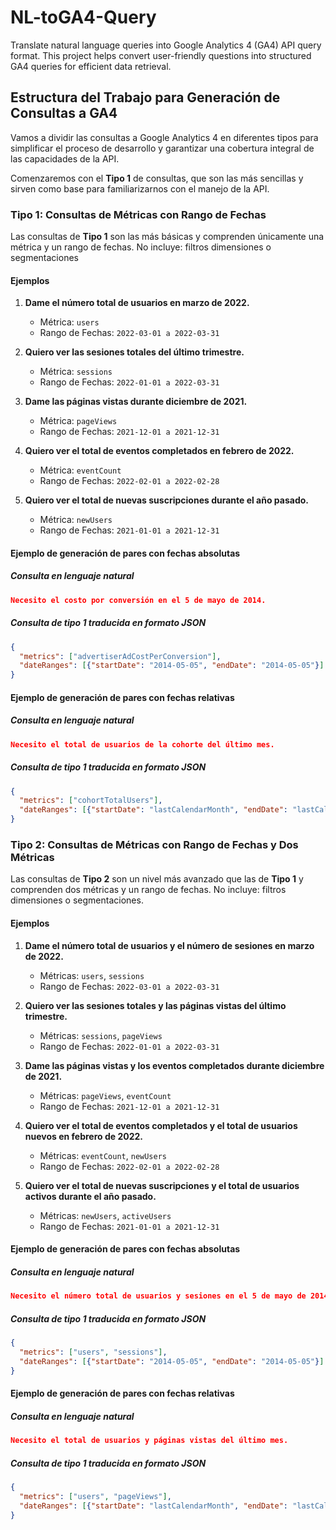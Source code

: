 # NL-toGA4-Query
Translate natural language queries into Google Analytics 4 (GA4) API query format. This project helps convert user-friendly questions into structured GA4 queries for efficient data retrieval.

## Estructura del Trabajo para Generación de Consultas a GA4

Vamos a dividir las consultas a Google Analytics 4 en diferentes tipos para simplificar el proceso de desarrollo y garantizar una cobertura integral de las capacidades de la API.

Comenzaremos con el **Tipo 1** de consultas, que son las más sencillas y sirven como base para familiarizarnos con el manejo de la API.

### Tipo 1: Consultas de Métricas con Rango de Fechas

Las consultas de **Tipo 1** son las más básicas y comprenden únicamente una métrica y un rango de fechas.
No incluye: filtros dimensiones o segmentaciones

#### Ejemplos

1. **Dame el número total de usuarios en marzo de 2022.**
   - Métrica: `users`
   - Rango de Fechas: `2022-03-01 a 2022-03-31`

2. **Quiero ver las sesiones totales del último trimestre.**
   - Métrica: `sessions`
   - Rango de Fechas: `2022-01-01 a 2022-03-31`

3. **Dame las páginas vistas durante diciembre de 2021.**
   - Métrica: `pageViews`
   - Rango de Fechas: `2021-12-01 a 2021-12-31`

4. **Quiero ver el total de eventos completados en febrero de 2022.**
   - Métrica: `eventCount`
   - Rango de Fechas: `2022-02-01 a 2022-02-28`

5. **Quiero ver el total de nuevas suscripciones durante el año pasado.**
   - Métrica: `newUsers`
   - Rango de Fechas: `2021-01-01 a 2021-12-31`

#### Ejemplo de generación de pares con fechas absolutas

##### Consulta en lenguaje natural
```json
Necesito el costo por conversión en el 5 de mayo de 2014.
```
##### Consulta de tipo 1 traducida en formato JSON

```json
{
  "metrics": ["advertiserAdCostPerConversion"],
  "dateRanges": [{"startDate": "2014-05-05", "endDate": "2014-05-05"}]
}
```

#### Ejemplo de generación de pares con fechas relativas

##### Consulta en lenguaje natural
```json
Necesito el total de usuarios de la cohorte del último mes.
```
##### Consulta de tipo 1 traducida en formato JSON

```json
{
  "metrics": ["cohortTotalUsers"],
  "dateRanges": [{"startDate": "lastCalendarMonth", "endDate": "lastCalendarMonth"}]
}
```

### Tipo 2: Consultas de Métricas con Rango de Fechas y Dos Métricas

Las consultas de **Tipo 2** son un nivel más avanzado que las de **Tipo 1** y comprenden dos métricas y un rango de fechas.
No incluye: filtros dimensiones o segmentaciones.

#### Ejemplos

1. **Dame el número total de usuarios y el número de sesiones en marzo de 2022.**
   - Métricas: `users`, `sessions`
   - Rango de Fechas: `2022-03-01 a 2022-03-31`

2. **Quiero ver las sesiones totales y las páginas vistas del último trimestre.**
   - Métricas: `sessions`, `pageViews`
   - Rango de Fechas: `2022-01-01 a 2022-03-31`

3. **Dame las páginas vistas y los eventos completados durante diciembre de 2021.**
   - Métricas: `pageViews`, `eventCount`
   - Rango de Fechas: `2021-12-01 a 2021-12-31`

4. **Quiero ver el total de eventos completados y el total de usuarios nuevos en febrero de 2022.**
   - Métricas: `eventCount`, `newUsers`
   - Rango de Fechas: `2022-02-01 a 2022-02-28`

5. **Quiero ver el total de nuevas suscripciones y el total de usuarios activos durante el año pasado.**
   - Métricas: `newUsers`, `activeUsers`
   - Rango de Fechas: `2021-01-01 a 2021-12-31`

#### Ejemplo de generación de pares con fechas absolutas

##### Consulta en lenguaje natural
```json
Necesito el número total de usuarios y sesiones en el 5 de mayo de 2014.
```
##### Consulta de tipo 1 traducida en formato JSON

```json
{
  "metrics": ["users", "sessions"],
  "dateRanges": [{"startDate": "2014-05-05", "endDate": "2014-05-05"}]
}
```

#### Ejemplo de generación de pares con fechas relativas

##### Consulta en lenguaje natural
```json
Necesito el total de usuarios y páginas vistas del último mes.
```
##### Consulta de tipo 1 traducida en formato JSON

```json
{
  "metrics": ["users", "pageViews"],
  "dateRanges": [{"startDate": "lastCalendarMonth", "endDate": "lastCalendarMonth"}]
}
```